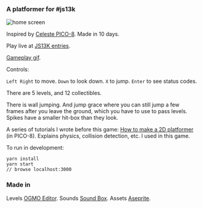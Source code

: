 ### A platformer for #js13k

![home screen](images/colerhome.gif)

Inspired by [Celeste PICO-8](https://www.lexaloffle.com/bbs/?tid=2145). Made in 10 days.

Play live at [JS13K entries]().

[Gameplay gif](https://twitter.com/eguneys/status/1299769426644959234?s=20).

Controls:

`Left Right` to move.
`Down` to look down.
`X` to jump.
`Enter` to see status codes.

There are 5 levels, and 12 collectibles.

There is wall jumping. And jump grace where you can still jump a few frames after you leave the ground, which you have to use to pass levels. Spikes have a smaller hit-box than they look.

A series of tutorials I wrote before this game:
    [How to make a 2D platformer](https://github.com/eguneys/celeste-jumping) (in PICO-8). Explains physics, collision detection, etc. I used in this game.


To run in development:

    yarn install
    yarn start
    // browse localhost:3000

### Made in

  Levels [OGMO Editor](https://ogmo-editor-3.github.io/).
  Sounds [Sound Box](https://sb.bitsnbites.eu/).
  Assets [Aseprite](https://www.aseprite.org/).

